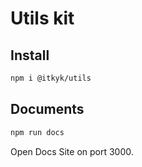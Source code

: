 # Utils kit

## Install
```bash
npm i @itkyk/utils
```

## Documents
```bash
npm run docs
```

Open Docs Site on port 3000.
